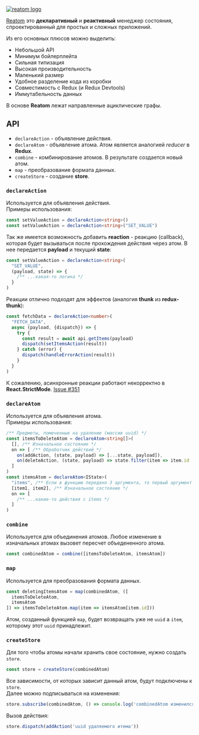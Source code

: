 [![reatom logo](https://reatom.js.org/logos/logo.svg)](https://reatom.js.org)

[Reatom](https://reatom.js.org/#/) это **декларативный** и **реактивный** менеджер состояния, спроектированный для простых и сложных приложений.

Из его основных плюсов можно выделить:

- Небольшой API
- Минимум бойлерплейта
- Сильная типизация
- Высокая производительность
- Маленький размер
- Удобное разделение кода из коробки
- Совместимость с Redux (и Redux Devtools)
- Иммутабельность данных

В основе **Reatom** лежат направленные ациклические графы.


## API
- `declareAction` - объявление действия.
- `declareAtom` - объявление атома. Атом является аналогией *reducer* в **Redux**.
- `combine` - комбинирование атомов. В результате создается новый атом.
- `map` - преобразование формата данных.
- `createStore` - создание **store**.



### `declareAction`
Используется для объявления действия.  
Примеры использования:
```typescript jsx
const setValueAction = declareAction<string>()
const setValueAction = declareAction<string>("SET_VALUE")
```
Так же имеется возможность добавить **reaction** - реакцию (callback), которая будет вызываться после прохождения
 действия через атом. В нее передается **payload** и текущий **state**:

```typescript jsx
const setValueAction = declareAction<string>(
  "SET_VALUE",
  (payload, state) => {
    /** ...какая-то логика */
  }
)
```
Реакции отлично подходят для эффектов (аналогия **thunk** из **redux-thunk**):
```typescript jsx
const fetchData = declareAction<number>(
  "FETCH_DATA",
  async (payload, {dispatch}) => {
    try {
      const result = await api.getItems(payload)
      dispatch(setItemsAction(result))
    } catch (error) {
      dispatch(handleErrorAction(result))
    } 
  }
)
```
К сожалению, асинхронные реакции работают некорректно в **React.StrictMode**. [Issue #351](https://github.com/artalar/reatom/issues/351)

### `declareAtom`
Используется для объявления атома.  
Примеры использования:
```typescript jsx
/** Предметы, помеченные на удаление (массив uuid) */
const itemsToDeleteAtom = declareAtom<string[]>(
  [], /** Изначальное состояние */
  on => [ /** Обработчик действий */
    on(addAction, (state, payload) => [...state, payload]),
    on(deleteAction, (state, payload) => state.filter(item => item.id !== payload))
  ] 
)
const itemsAtom = declareAtom<IState>(
  "items", /** Если в функцию передано 3 аргумента, то первый аргумент будет именем атома */
  [item1, item2], /** Изначальное состояние */
  on => [
    /** ...какие-то действия с items */
  ]
)
```

### `combine`
Используется для объединения атомов. Любое изменение в изначальных атомах вызовет пересчет объедененного атома.
```typescript jsx
const combinedAtom = combine([itemsToDeleteAtom, itemsAtom])
```

### `map`
Используется для преобразования формата данных.
```typescript jsx
const deletingItemsAtom = map(combinedAtom, ([
  itemsToDeleteAtom,
  itemsAtom
]) => itemsToDeleteAtom.map(item => itemsAtom[item.id]))
```
Атом, созданный функцией `map`, будет возвращать уже не `uuid` а `item`, которому этот `uuid` принадлежит.


### `createStore`
Для того чтобы атомы начали хранить свое состояние, нужно создать ``store``.
```typescript jsx
const store = createStore(combinedAtom)
```
Все зависимости, от которых зависит данный атом, будут подключены к ``store``.  
Далее можно подписываться на изменения:
```typescript jsx
store.subscribe(combinedAtom, () => console.log('combinedAtom изменился'))
```
Вызов действия:
```typescript jsx
store.dispatch(addAction('uuid удаляемого итема'))
```



